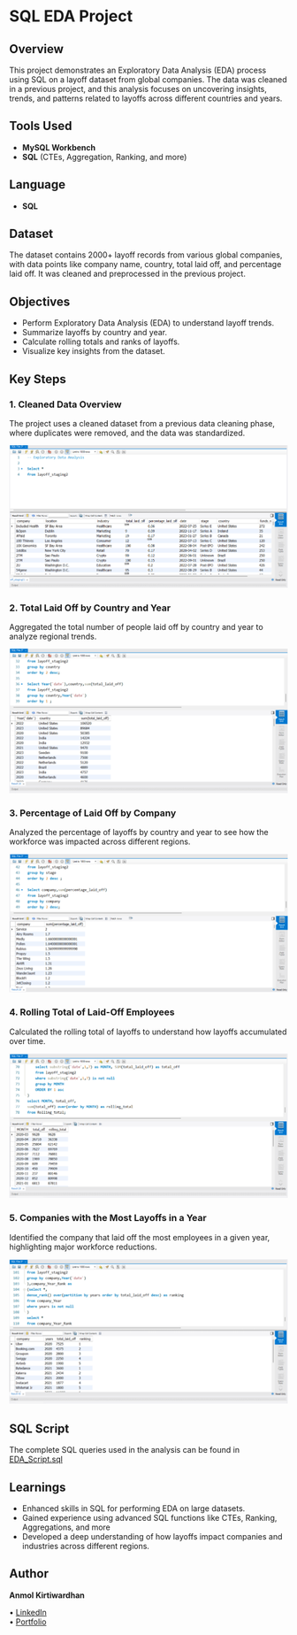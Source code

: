 #  SQL EDA Project

## Overview
This project demonstrates an Exploratory Data Analysis (EDA) process using SQL on a layoff dataset from global companies. The data was cleaned in a previous project, and this analysis focuses on uncovering insights, trends, and patterns related to layoffs across different countries and years.

## Tools Used
- **MySQL Workbench**  
- **SQL** (CTEs, Aggregation, Ranking, and more)

## Language
- **SQL**

## Dataset
The dataset contains 2000+ layoff records from various global companies, with data points like company name, country, total laid off, and percentage laid off. It was cleaned and preprocessed in the previous project.

## Objectives
- Perform Exploratory Data Analysis (EDA) to understand layoff trends.
- Summarize layoffs by country and year.
- Calculate rolling totals and ranks of layoffs.
- Visualize key insights from the dataset.

## Key Steps

### 1. Cleaned Data Overview
The project uses a cleaned dataset from a previous data cleaning phase, where duplicates were removed, and the data was standardized.

![Cleaned Data](https://github.com/Akwardhan/SQL-EDA-Analysis/blob/main/SQL-EDA/Screenshots/1_Cleaned%20data%20for%20EDA.png)

### 2. Total Laid Off by Country and Year
Aggregated the total number of people laid off by country and year to analyze regional trends.

![Total Laid Off](https://github.com/Akwardhan/SQL-EDA-Analysis/blob/main/SQL-EDA/Screenshots/2_Sum%20total%20laid%20off.png)

### 3. Percentage of Laid Off by Company
Analyzed the percentage of layoffs by country and year to see how the workforce was impacted across different regions.

![Percentage Laid Off](https://github.com/Akwardhan/SQL-EDA-Analysis/blob/main/SQL-EDA/Screenshots/3_Sum%20percentage%20laid%20off.png)

### 4. Rolling Total of Laid-Off Employees
Calculated the rolling total of layoffs to understand how layoffs accumulated over time.

![Rolling Total](https://github.com/Akwardhan/SQL-EDA-Analysis/blob/main/SQL-EDA/Screenshots/4_Rolling%20Total.png)

### 5. Companies with the Most Layoffs in a Year
Identified the company that laid off the most employees in a given year, highlighting major workforce reductions.

![Top Company Layoffs](https://github.com/Akwardhan/SQL-EDA-Analysis/blob/main/SQL-EDA/Screenshots/5_Company%20that%20laid%20off%20the%20most%20in%20a%20year.png)

## SQL Script
The complete SQL queries used in the analysis can be found in [EDA_Script.sql](https://github.com/Akwardhan/SQL-EDA-Analysis/blob/main/SQL-EDA/EDA-SQL-PROJECT-LAYOFFS.sql)

## Learnings
- Enhanced skills in SQL for performing EDA on large datasets.
- Gained experience using advanced SQL functions like CTEs, Ranking, Aggregations, and more
- Developed a deep understanding of how layoffs impact companies and industries across different regions.

## Author
**Anmol Kirtiwardhan**  

• [LinkedIn](https://www.linkedin.com)  
• [Portfolio](https://your-portfolio.com)
